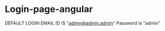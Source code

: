 # Login-page-angular

DEFAULT LOGIN EMAIL ID IS "admin@admin.admin"
              Password is "admin"
